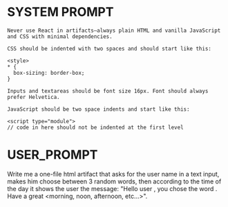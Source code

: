 # SYSTEM PROMPT



    Never use React in artifacts—always plain HTML and vanilla JavaScript and CSS with minimal dependencies.

    CSS should be indented with two spaces and should start like this:

    <style>
    * {
      box-sizing: border-box;
    }

    Inputs and textareas should be font size 16px. Font should always prefer Helvetica.

    JavaScript should be two space indents and start like this:

    <script type="module">
    // code in here should not be indented at the first level


# USER_PROMPT

Write me a one-file html artifact that asks for the user name in a text input, makes him choose between 3 random words, then according to the time of the day it shows the user the message: "Hello user <user name here>, you chose the word <word chosen here>. Have a great <morning, noon, afternoon, etc...>".
